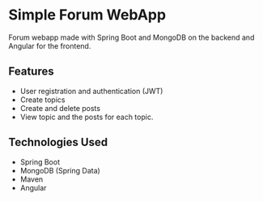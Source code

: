 # Simple Forum WebApp 

Forum webapp made with Spring Boot and MongoDB on the backend and Angular for the frontend.

## Features

- User registration and authentication (JWT)
- Create topics
- Create and delete posts
- View topic and the posts for each topic.

## Technologies Used

- Spring Boot
- MongoDB (Spring Data)
- Maven
- Angular
